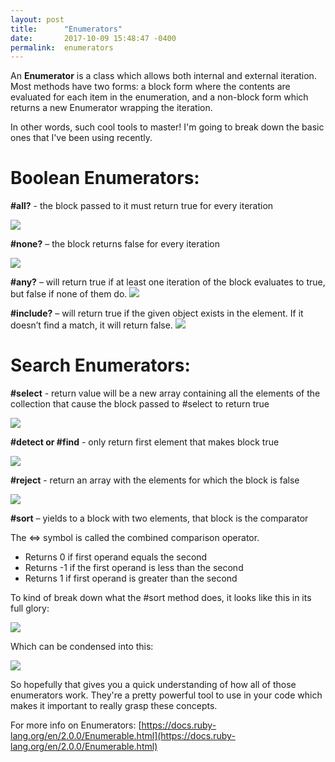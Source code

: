 ```yaml
---
layout: post
title:      "Enumerators"
date:       2017-10-09 15:48:47 -0400
permalink:  enumerators
---
```



An **Enumerator** is a class which allows both internal and external iteration. 
Most methods have two forms: a block form where the contents are evaluated for each item in the enumeration, and a non-block form which returns a new Enumerator wrapping the iteration. 

In other words, such cool tools to master! 
I'm going to break down the basic ones that I've been using recently. 

# Boolean Enumerators:

**#all?** - the block passed to it must return true for every iteration

![](https://i.imgur.com/8RNb8Ju.png)
 
 
**#none?** – the block returns false for every iteration 

![](https://i.imgur.com/t9NU2Vk.png)
 
**#any?** – will return true if at least one iteration of the block evaluates to true, but false if none of them do.
![](https://i.imgur.com/7VUarxb.png)
 
**#include?** – will return true if the given object exists in the element. If it doesn’t find a match, it will return false. 
![](https://i.imgur.com/v9IfbaM.png)
 
# Search Enumerators:
**#select** - return value will be a new array containing all the elements of the collection that cause the block passed to #select to return true

![](https://i.imgur.com/5qhcSRk.png)
 
**#detect or #find** - only return first element that makes block true

![](https://i.imgur.com/OclcbK7.png)
 
**#reject** - return an array with the elements for which the block is false 

 ![](https://i.imgur.com/jnydQey.png)

**#sort** – yields to a block with two elements, that block is the comparator

The <=> symbol is called the combined comparison operator.

-	Returns 0 if first operand equals the second
-	Returns -1 if the first operand is less than the second
-	Returns 1 if first operand is greater than the second 

To kind of break down what the #sort method does, it looks like this in its full glory:

![](https://i.imgur.com/BKENR7F.png)

Which can be condensed into this: 

![](https://i.imgur.com/dOeP0i7.png)


So hopefully that gives you a quick understanding of how all of those enumerators work. They're a pretty powerful tool to use in your code which makes it important to really grasp these concepts. 

For more info on Enumerators:
[https://docs.ruby-lang.org/en/2.0.0/Enumerable.html](https://docs.ruby-lang.org/en/2.0.0/Enumerable.html)

